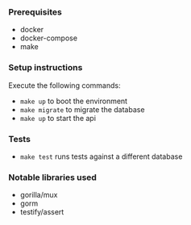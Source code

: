 ### Prerequisites
* docker
* docker-compose
* make

### Setup instructions
Execute the following commands: 
* `make up` to boot the environment
* `make migrate` to migrate the database
* `make up` to start the api 

### Tests
* `make test` runs tests against a different database

### Notable libraries used
* gorilla/mux
* gorm
* testify/assert
